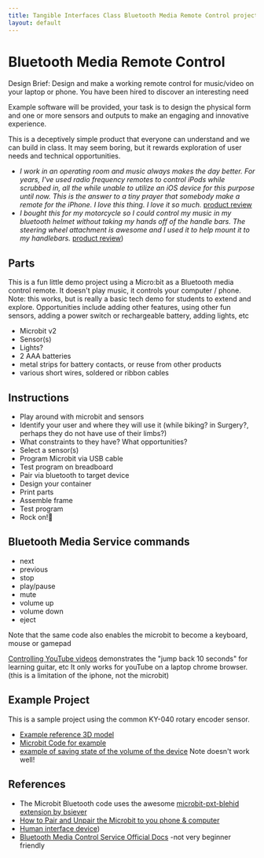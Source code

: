```yaml
---
title: Tangible Interfaces Class Bluetooth Media Remote Control project
layout: default
---
```


# Bluetooth Media Remote Control

Design Brief: Design and make a working remote control for music/video on your laptop or phone. You have been hired to discover an interesting need

Example software will be provided, your task is to design the physical form and one or more sensors and outputs to make an engaging and innovative experience.

This is a deceptively simple product that everyone can understand and we can build in class. It may seem boring, but it rewards exploration of user needs and technical opportunities.

- _I work in an operating room and music always makes the day better. For years, I've used radio frequency remotes to control iPods while scrubbed in, all the while unable to utilize an iOS device for this purpose until now. This is the answer to a tiny prayer that somebody make a remote for the iPhone. I love this thing. I love it so much._ [product review](https://www.amazon.com/Satechi-Bluetooth-Button-Media-Compatible/dp/B00RM75NL0)
- _I bought this for my motorcycle so I could control my music in my bluetooth helmet without taking my hands off of the handle bars. The steering wheel attachment is awesome and I used it to help mount it to my handlebars._ [product review](https://www.amazon.com/Satechi-Bluetooth-Button-Media-Compatible/dp/B00RM75NL0))

## Parts

This is a fun little demo project using a Micro:bit as a Bluetooth media control remote. It doesn't play music, it controls your computer / phone. Note: this works, but is really a basic tech demo for students to extend and explore. Opportunities include adding other features, using other fun sensors, adding a power switch or rechargeable battery, adding lights, etc

- Microbit v2
- Sensor(s)
- Lights?
- 2 AAA batteries
- metal strips for battery contacts, or reuse from other products
- various short wires, soldered or ribbon cables

## Instructions

- Play around with microbit and sensors
- Identify your user and where they will use it (while biking? in Surgery?, perhaps they do not have use of their limbs?)
- What constraints to they have? What opportunities?
- Select a sensor(s)
- Program Microbit via USB cable
- Test program on breadboard
- Pair via bluetooth to target device
- Design your container
- Print parts
- Assemble frame
- Test program
- Rock on!🤘

## Bluetooth Media Service commands

- next
- previous
- stop
- play/pause
- mute
- volume up
- volume down
- eject

Note that the same code also enables the microbit to become a keyboard, mouse or gamepad

[Controlling YouTube videos](https://makecode.microbit.org/S91983-65039-74564-26926) demonstrates the "jump back 10 seconds" for learning guitar, etc It only works for youTube on a laptop chrome browser. (this is a limitation of the iphone, not the microbit)

## Example Project

This is a sample project using the common KY-040 rotary encoder sensor.

- [Example reference 3D model](https://www.thingiverse.com/thing:7057254)
- [Microbit Code for example](https://makecode.microbit.org/S63332-71073-18456-31510)
- [example of saving state of the volume of the device](https://makecode.microbit.org/_esRE4E4J2V0r) Note doesn't work well!

## References

- The Microbit Bluetooth code uses the awesome [microbit-pxt-blehid extension by bsiever](https://github.com/bsiever/microbit-pxt-blehid)
- [How to Pair and Unpair the Microbit to you phone & computer](https://bsiever.github.io/microbit-pxt-blehid/#2-have-your-device-connect-to-the-microbit)
- [Human interface device](https://en.wikipedia.org/wiki/Human_interface_device))
- [Bluetooth Media Control Service Official Docs](https://www.bluetooth.com/wp-content/uploads/Files/Specification/HTML/35697-MCS-html5/out/en/index-en.html) -not very beginner friendly
